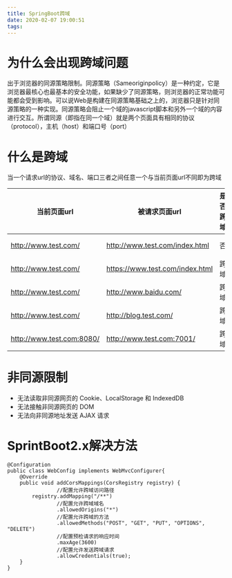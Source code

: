 ```yaml
---
title: SpringBoot跨域
date: 2020-02-07 19:00:51
tags:
---
```

# 为什么会出现跨域问题
出于浏览器的同源策略限制。同源策略（Sameoriginpolicy）是一种约定，它是浏览器最核心也最基本的安全功能，如果缺少了同源策略，则浏览器的正常功能可能都会受到影响。可以说Web是构建在同源策略基础之上的，浏览器只是针对同源策略的一种实现。同源策略会阻止一个域的javascript脚本和另外一个域的内容进行交互。所谓同源（即指在同一个域）就是两个页面具有相同的协议（protocol），主机（host）和端口号（port）
# 什么是跨域
当一个请求url的协议、域名、端口三者之间任意一个与当前页面url不同即为跨域

当前页面url | 被请求页面url | 是否跨域 | 原因
-|-|-|-|
http://www.test.com/|http://www.test.com/index.html|否|同源（协议、域名、端口号相同）
http://www.test.com/|https://www.test.com/index.html|跨域|协议不同（http/https）
http://www.test.com/|http://www.baidu.com/|跨域|主域名不同（test/baidu）
http://www.test.com/|http://blog.test.com/|跨域|子域名不同（www/blog）
http://www.test.com:8080/|http://www.test.com:7001/|跨域|端口号不同（8080/7001）

# 非同源限制

* 无法读取非同源网页的 Cookie、LocalStorage 和 IndexedDB
* 无法接触非同源网页的 DOM
* 无法向非同源地址发送 AJAX 请求

# SprintBoot2.x解决方法
```
@Configuration
public class WebConfig implements WebMvcConfigurer{
    @Override
    public void addCorsMappings(CorsRegistry registry) {
                //配置允许跨域访问路径
        registry.addMapping("/**")
                //配置允许跨域域名
                .allowedOrigins("*")
                //配置允许跨域的方法
                .allowedMethods("POST", "GET", "PUT", "OPTIONS", "DELETE")
                //配置预检请求的响应时间
                .maxAge(3600)
                //配置允许发送跨域请求
                .allowCredentials(true);
    }
}
```
